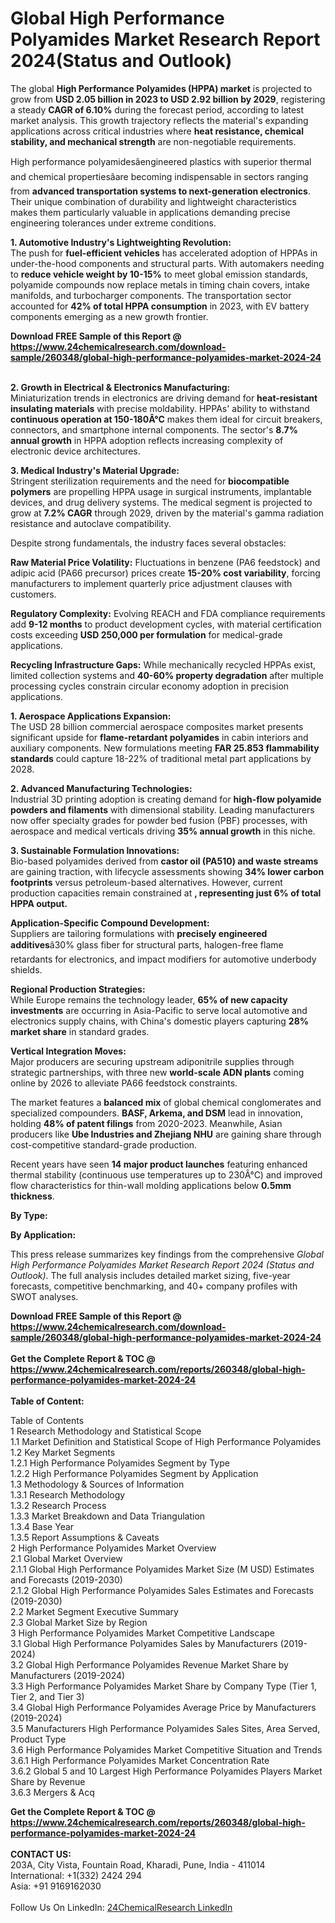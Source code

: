 <h1>Global High Performance Polyamides Market Research Report 2024(Status and Outlook)</h1><p>The global <strong>High Performance Polyamides (HPPA) market</strong> is projected to grow from <strong>USD 2.05 billion in 2023 to USD 2.92 billion by 2029</strong>, registering a steady <strong>CAGR of 6.10%</strong> during the forecast period, according to latest market analysis. This growth trajectory reflects the material's expanding applications across critical industries where <strong>heat resistance, chemical stability, and mechanical strength</strong> are non-negotiable requirements.</p><p>High performance polyamidesâengineered plastics with superior thermal and chemical propertiesâare becoming indispensable in sectors ranging from <strong>advanced transportation systems to next-generation electronics</strong>. Their unique combination of durability and lightweight characteristics makes them particularly valuable in applications demanding precise engineering tolerances under extreme conditions.</p><p><strong>1. Automotive Industry's Lightweighting Revolution:</strong><br>
The push for <strong>fuel-efficient vehicles</strong> has accelerated adoption of HPPAs in under-the-hood components and structural parts. With automakers needing to <strong>reduce vehicle weight by 10-15%</strong> to meet global emission standards, polyamide compounds now replace metals in timing chain covers, intake manifolds, and turbocharger components. The transportation sector accounted for <strong>42% of total HPPA consumption</strong> in 2023, with EV battery components emerging as a new growth frontier.</p><div><b>Download FREE Sample of this Report @ 
            <a href="https://www.24chemicalresearch.com/download-sample/260348/global-high-performance-polyamides-market-2024-24">
            https://www.24chemicalresearch.com/download-sample/260348/global-high-performance-polyamides-market-2024-24</a></b></div><br><p><strong>2. Growth in Electrical &amp; Electronics Manufacturing:</strong><br>
Miniaturization trends in electronics are driving demand for <strong>heat-resistant insulating materials</strong> with precise moldability. HPPAs' ability to withstand <strong>continuous operation at 150-180Â°C</strong> makes them ideal for circuit breakers, connectors, and smartphone internal components. The sector's <strong>8.7% annual growth</strong> in HPPA adoption reflects increasing complexity of electronic device architectures.</p><p><strong>3. Medical Industry's Material Upgrade:</strong><br>
Stringent sterilization requirements and the need for <strong>biocompatible polymers</strong> are propelling HPPA usage in surgical instruments, implantable devices, and drug delivery systems. The medical segment is projected to grow at <strong>7.2% CAGR</strong> through 2029, driven by the material's gamma radiation resistance and autoclave compatibility.</p><p>Despite strong fundamentals, the industry faces several obstacles:</p><p><strong>Raw Material Price Volatility:</strong> Fluctuations in benzene (PA6 feedstock) and adipic acid (PA66 precursor) prices create <strong>15-20% cost variability</strong>, forcing manufacturers to implement quarterly price adjustment clauses with customers.</p><p><strong>Regulatory Complexity:</strong> Evolving REACH and FDA compliance requirements add <strong>9-12 months</strong> to product development cycles, with material certification costs exceeding <strong>USD 250,000 per formulation</strong> for medical-grade applications.</p><p><strong>Recycling Infrastructure Gaps:</strong> While mechanically recycled HPPAs exist, limited collection systems and <strong>40-60% property degradation</strong> after multiple processing cycles constrain circular economy adoption in precision applications.</p><p><strong>1. Aerospace Applications Expansion:</strong><br>
The USD 28 billion commercial aerospace composites market presents significant upside for <strong>flame-retardant polyamides</strong> in cabin interiors and auxiliary components. New formulations meeting <strong>FAR 25.853 flammability standards</strong> could capture 18-22% of traditional metal part applications by 2028.</p><p><strong>2. Advanced Manufacturing Technologies:</strong><br>
Industrial 3D printing adoption is creating demand for <strong>high-flow polyamide powders and filaments</strong> with dimensional stability. Leading manufacturers now offer specialty grades for powder bed fusion (PBF) processes, with aerospace and medical verticals driving <strong>35% annual growth</strong> in this niche.</p><p><strong>3. Sustainable Formulation Innovations:</strong><br>
Bio-based polyamides derived from <strong>castor oil (PA510) and waste streams</strong> are gaining traction, with lifecycle assessments showing <strong>34% lower carbon footprints</strong> versus petroleum-based alternatives. However, current production capacities remain constrained at <strong>, representing just 6% of total HPPA output.</strong></p><p><strong>Application-Specific Compound Development:</strong><br>
	Suppliers are tailoring formulations with <strong>precisely engineered additives</strong>â30% glass fiber for structural parts, halogen-free flame retardants for electronics, and impact modifiers for automotive underbody shields.</p><p><strong>Regional Production Strategies:</strong><br>
	While Europe remains the technology leader, <strong>65% of new capacity investments</strong> are occurring in Asia-Pacific to serve local automotive and electronics supply chains, with China's domestic players capturing <strong>28% market share</strong> in standard grades.</p><p><strong>Vertical Integration Moves:</strong><br>
	Major producers are securing upstream adiponitrile supplies through strategic partnerships, with three new <strong>world-scale ADN plants</strong> coming online by 2026 to alleviate PA66 feedstock constraints.</p><p>The market features a <strong>balanced mix</strong> of global chemical conglomerates and specialized compounders. <strong>BASF, Arkema, and DSM</strong> lead in innovation, holding <strong>48% of patent filings</strong> from 2020-2023. Meanwhile, Asian producers like <strong>Ube Industries and Zhejiang NHU</strong> are gaining share through cost-competitive standard-grade production.</p><p>Recent years have seen <strong>14 major product launches</strong> featuring enhanced thermal stability (continuous use temperatures up to 230Â°C) and improved flow characteristics for thin-wall molding applications below <strong>0.5mm thickness</strong>.</p><p><strong>By Type:</strong></p><p><strong>By Application:</strong></p><p>This press release summarizes key findings from the comprehensive <em>Global High Performance Polyamides Market Research Report 2024 (Status and Outlook)</em>. The full analysis includes detailed market sizing, five-year forecasts, competitive benchmarking, and 40+ company profiles with SWOT analyses.</p><div><b>Download FREE Sample of this Report @ 
            <a href="https://www.24chemicalresearch.com/download-sample/260348/global-high-performance-polyamides-market-2024-24">
            https://www.24chemicalresearch.com/download-sample/260348/global-high-performance-polyamides-market-2024-24</a></b></div><br><div><b>Get the Complete Report & TOC @ 
            <a href="https://www.24chemicalresearch.com/reports/260348/global-high-performance-polyamides-market-2024-24">
            https://www.24chemicalresearch.com/reports/260348/global-high-performance-polyamides-market-2024-24</a></b></div><br>
            <b>Table of Content:</b><p>Table of Contents<br />
1 Research Methodology and Statistical Scope<br />
1.1 Market Definition and Statistical Scope of High Performance Polyamides<br />
1.2 Key Market Segments<br />
1.2.1 High Performance Polyamides Segment by Type<br />
1.2.2 High Performance Polyamides Segment by Application<br />
1.3 Methodology & Sources of Information<br />
1.3.1 Research Methodology<br />
1.3.2 Research Process<br />
1.3.3 Market Breakdown and Data Triangulation<br />
1.3.4 Base Year<br />
1.3.5 Report Assumptions & Caveats<br />
2 High Performance Polyamides Market Overview<br />
2.1 Global Market Overview<br />
2.1.1 Global High Performance Polyamides Market Size (M USD) Estimates and Forecasts (2019-2030)<br />
2.1.2 Global High Performance Polyamides Sales Estimates and Forecasts (2019-2030)<br />
2.2 Market Segment Executive Summary<br />
2.3 Global Market Size by Region<br />
3 High Performance Polyamides Market Competitive Landscape<br />
3.1 Global High Performance Polyamides Sales by Manufacturers (2019-2024)<br />
3.2 Global High Performance Polyamides Revenue Market Share by Manufacturers (2019-2024)<br />
3.3 High Performance Polyamides Market Share by Company Type (Tier 1, Tier 2, and Tier 3)<br />
3.4 Global High Performance Polyamides Average Price by Manufacturers (2019-2024)<br />
3.5 Manufacturers High Performance Polyamides Sales Sites, Area Served, Product Type<br />
3.6 High Performance Polyamides Market Competitive Situation and Trends<br />
3.6.1 High Performance Polyamides Market Concentration Rate<br />
3.6.2 Global 5 and 10 Largest High Performance Polyamides Players Market Share by Revenue<br />
3.6.3 Mergers & Acq</p><div><b>Get the Complete Report & TOC @ 
            <a href="https://www.24chemicalresearch.com/reports/260348/global-high-performance-polyamides-market-2024-24">
            https://www.24chemicalresearch.com/reports/260348/global-high-performance-polyamides-market-2024-24</a></b></div><br><b>CONTACT US:</b><br>
            203A, City Vista, Fountain Road, Kharadi, Pune, India - 411014<br>
            International: +1(332) 2424 294<br>
            Asia: +91 9169162030 <br><br>
            Follow Us On LinkedIn: <a href="https://www.linkedin.com/company/24chemicalresearch/">24ChemicalResearch LinkedIn</a>